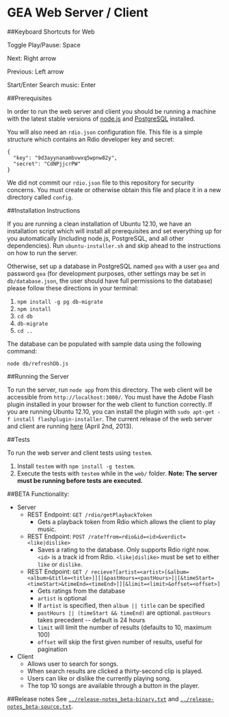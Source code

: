 # GEA Web Server / Client

##Keyboard Shortcuts for Web

Toggle Play/Pause: Space

Next: Right arrow

Previous: Left arrow

Start/Enter Search music: Enter

##Prerequisites

In order to run the web server and client you should be running a machine with
the latest stable versions of [node.js](http://nodejs.org) and
[PostgreSQL](http://www.postgresql.org/) installed.

You will also need an `rdio.json` configuration file. This file is a simple
structure which contains an Rdio developer key and secret:

    {
      "key": "9d3ayynanambvwxq5wpnw82y",
      "secret": "CdNPjjcrPW"
    }

We did not commit our `rdio.json` file to this repository for security concerns.
You must create or otherwise obtain this file and place it in a new directory
called `config`.

##Installation Instructions

If you are running a clean installation of Ubuntu 12.10, we have an installation
script which will install all prerequisites and set everything up for you
automatically (including node.js, PostgreSQL, and all other dependencies). Run
`ubuntu-installer.sh` and skip ahead to the instructions on how to run the
server.

Otherwise, set up a database in PostgreSQL named `gea` with a user `gea` and
password `gea` (for development purposes, other settings may be set in
`db/database.json`, the user should have full permissions to the database)
please follow these directions in your terminal:

1. `npm install -g pg db-migrate`
2. `npm install`
3. `cd db`
4. `db-migrate`
5. `cd ..`

The database can be populated with sample data using the following command:

    node db/refreshDb.js

##Running the Server

To run the server, run `node app` from this directory. The web client will be
accessible from `http://localhost:3000/`. You must have the Adobe Flash plugin
installed in your browser for the web client to function correctly. If you are
running Ubuntu 12.10, you can install the plugin with `sudo apt-get -f install
flashplugin-installer`. The current release of the web server and client are
running [here](http://gea.kenpowers.net) (April 2nd, 2013).

##Tests

To run the web server and client tests using `testem`.
1. Install `testem` with `npm install -g testem`.
2. Execute the tests with `testem` while in the `web/` folder.
**Note: The server must be running before tests are executed.**

##BETA Functionality:

* Server
    * REST Endpoint: `GET /rdio/getPlaybackToken`
        * Gets a playback token from Rdio which allows the client to play music.
    * REST Endpoint: `POST /rate?from=rdio&id=<id>&verdict=<like|dislike>`
        * Saves a rating to the database. Only supports Rdio right now. `<id>` is a track id from Rdio. `<like|dislike>` must be set to either `like` or `dislike`.
    * REST Endpoint: `GET / recieve?[artist=<artist>[&album=<album>&title=<title>]][[&pastHours=<pastHours>]|[&timeStart=<timeStart>&timeEnd=<timeEnd>]][&limit=<limit>&offset=<offset>]`
        * Gets ratings from the database
        * `artist` is optional
        * If `artist` is specified, then `album || title` can be specified
        * `pastHours || (timeStart && timeEnd)` are optional. `pastHours` takes precedent -- default is 24 hours
        * `limit` will limit the number of results (defaults to 10, maximum 100)
        * `offset` will skip the first given number of results, useful for pagination
* Client
    * Allows user to search for songs.
    * When search results are clicked a thirty-second clip is played.
    * Users can like or dislike the currently playing song.
    * The top 10 songs are available through a button in the player.

##Release notes
See [`../release-notes_beta-binary.txt`](../release-notes_beta-binary.txt) and [`../release-notes_beta-source.txt`](../release-notes_beta-source.txt).
